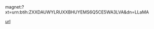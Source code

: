 magnet:?xt=urn:btih:ZXXDAUWYLRUXXBHUYEMS6Q5CE5WA3LVA&dn=LLaMA

[url](https://github.com/facebookresearch/llama/pull/73)